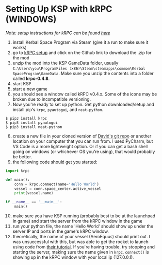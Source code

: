 # Setting Up KSP with kRPC (WINDOWS)

_Note: setup instructions for kRPC can be found [here](https://krpc.github.io/krpc/getting-started.html)_

1. install Kerbal Space Program via Steam (give it a run to make sure it works)
2. go to [kRPC setup](https://krpc.github.io/krpc/getting-started.html) and click on the Github link to download the .zip for the mod
3. unzip the mod into the KSP GameData folder, usually `C:\Users\you\ProgramFiles (x86)\Steam\steamapps\common\Kerbal SpaceProgram\GameData`. Make sure you unzip the contents into a folder called **krpc-0.4.8**.
4. start KSP
5. start a new game
6. you should see a window called kRPC v0.4.x. Some of the icons may be broken due to incompatible versioning.
7. Now you're ready to set up python. Get python downloaded/setup and install pip's `krpc`, `pyautogui`, and `neat-python`.
```console
$ pip3 install krpc
$ pip3 install pyautogui
$ pip3 install neat-python
```
8. create a new file in your cloned version of [David's git repo](https://github.com/Dcbaas/KSP-AI-Project) or another location on your computer that you can run from. I used PyCharm, but VS Code is a more lightweight option. Or if you can get a bash shell going on windows (or whichever OS you're using), that would probably be better.
9. the following code should get you started:
```python
import krpc

def main():
	conn = krpc.connect(name='Hello World')
	vessel = conn.space_center.active_vessel
	print(vessel.name)

if __name__ == '__main__':
	main()
```
10. make sure you have KSP running (probably best to be at the launchpad in game) and start the server from the kRPC window in the game
11. run your python file, the name 'Hello World' should show up under the server IP and ports in the game's kRPC window.
12. theoretically, the name of your vessel (AeroEquus) should print out. I was unsuccessful with this, but was able to get the rocket to launch using code from [their tutorial](https://krpc.github.io/krpc/tutorials/launch-into-orbit.html). If you're having trouble, try stopping and starting the server, making sure the name given in `krpc.connect()` is showing up in the kRPC window with your local ip (127.0.0.1).
